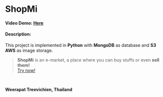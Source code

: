 # ShopMi

#### Video Demo: [Here](https://google.com/)

#### Description:

This project is implemented in **Python** with **MongoDB** as database and **S3 AWS** as image storage.


> **ShopMi** is an e-market, a place where you can buy stuffs or even **sell them!**<br>
> [Try now!](https://shopmi.herokuapp.com/) 

<br>

**Weerapat Treevichien, Thailand**
